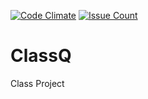 [![Code Climate](https://codeclimate.com/github/leslieaula/ClassQ/badges/gpa.svg)](https://codeclimate.com/github/leslieaula/ClassQ/code)
[![Issue Count](https://codeclimate.com/github/leslieaula/ClassQ/badges/issue_count.svg)](https://codeclimate.com/github/leslieaula/ClassQ/issues)

# ClassQ
Class Project
